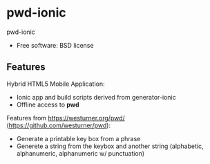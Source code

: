 # pwd-ionic

pwd-ionic

* Free software: BSD license

## Features

Hybrid HTML5 Mobile Application:

* Ionic app and build scripts derived from generator-ionic
* Offline access to **pwd**

Features from https://westurner.org/pwd/
(https://github.com/westurner/pwd):

* Generate a printable key box from a phrase
* Generete a string from the keybox and another string
  (alphabetic, alphanumeric, alphanumeric w/ punctuation)

